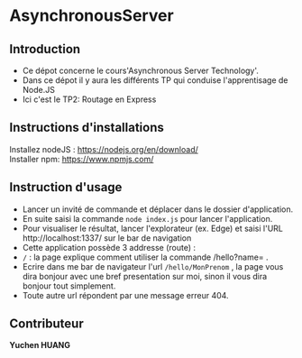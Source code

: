 # AsynchronousServer
## Introduction
* Ce dépot concerne le cours'Asynchronous Server Technology'. <br/>
* Dans ce dépot il y aura les différents TP qui conduise l'apprentisage de Node.JS<br/>
* Ici c'est le TP2: Routage en Express<br/>
## Instructions d'installations
Installez nodeJS : https://nodejs.org/en/download/<br/>
Installer npm: https://www.npmjs.com/<br/>
## Instruction d'usage
- Lancer un invité de commande et déplacer dans le dossier d'application.<br/>
- En suite saisi la commande `node index.js` pour lancer l'application.<br/>
- Pour visualiser le résultat, lancer l'explorateur (ex. Edge) et saisi l'URL http://localhost:1337/  sur le bar de navigation<br/>
- Cette application possède 3 addresse (route) : <br/>
- `/` : la page explique comment utiliser la commande /hello?name= . <br/>
- Ecrire dans me bar de navigateur l'url `/hello/MonPrenom` , la page vous dira bonjour avec une bref presentation sur moi, sinon il vous dira bonjour tout simplement. <br/>
- Toute autre url répondent par une message erreur 404. <br/>
## Contributeur
<b>Yuchen HUANG</b>
